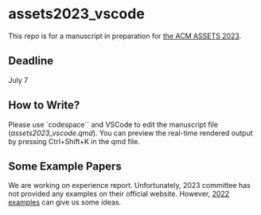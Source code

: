 
# assets2023_vscode

This repo is for a manuscript in preparation for [the ACM ASSETS 2023](https://assets23.sigaccess.org/call-for-papers.html).

## Deadline

July 7

## How to Write?

Please use `codespace`` and VSCode to edit the manuscript file (*assets2023_vscode.qmd*). You can preview the real-time rendered output by pressing Ctrl+Shift+K in the qmd file.

## Some Example Papers

We are working on experience report. Unfortunately, 2023 committee has not provided any examples on their official website. However, [2022 examples](https://assets22.sigaccess.org/experience-reports.html) can give us some ideas.
